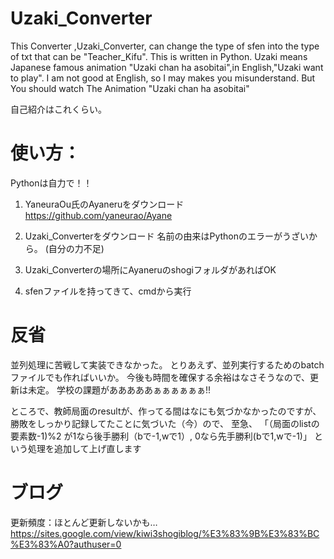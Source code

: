 # Uzaki_Converter
This Converter ,Uzaki_Converter, can change the type of sfen into the type of txt that can be "Teacher_Kifu".
This is written in Python. Uzaki means Japanese famous animation "Uzaki chan ha asobitai",in English,"Uzaki want to play". I am not good at English, so I may makes you misunderstand. But You should watch The Animation "Uzaki chan ha asobitai"

自己紹介はこれくらい。
# 使い方：
Pythonは自力で！！

1. YaneuraOu氏のAyaneruをダウンロード
https://github.com/yaneurao/Ayane

2. Uzaki_Converterをダウンロード
名前の由来はPythonのエラーがうざいから。
(自分の力不足)

3. Uzaki_Converterの場所にAyaneruのshogiフォルダがあればOK

4. sfenファイルを持ってきて、cmdから実行

# 反省
  並列処理に苦戦して実装できなかった。
  とりあえず、並列実行するためのbatchファイルでも作ればいいか。
  今後も時間を確保する余裕はなさそうなので、更新は未定。
  学校の課題があああああぁぁぁぁぁぁ!!
  
  ところで、教師局面のresultが、作ってる間はなにも気づかなかったのですが、
  勝敗をしっかり記録してたことに気づいた（今）ので、
  至急、
  「（局面のlistの要素数-1)%2 が1なら後手勝利（bで-1,wで1）, 0なら先手勝利(bで1,wで-1)」
  という処理を追加して上げ直します

# ブログ
更新頻度：ほとんど更新しないかも…
https://sites.google.com/view/kiwi3shogiblog/%E3%83%9B%E3%83%BC%E3%83%A0?authuser=0
